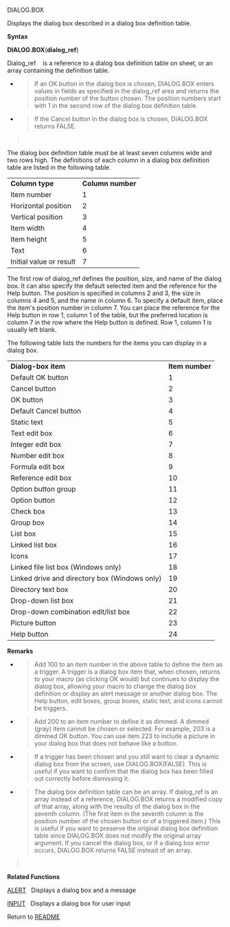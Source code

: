 DIALOG.BOX

Displays the dialog box described in a dialog box definition table.

**Syntax**

**DIALOG.BOX**(**dialog\_ref**)

Dialog\_ref    is a reference to a dialog box definition table on sheet,
or an array containing the definition table.

  - > If an OK button in the dialog box is chosen, DIALOG.BOX enters
    > values in fields as specified in the dialog\_ref area and returns
    > the position number of the button chosen. The position numbers
    > start with 1 in the second row of the dialog box definition table.

  - > If the Cancel button in the dialog box is chosen, DIALOG.BOX
    > returns FALSE.

>  

The dialog box definition table must be at least seven columns wide and
two rows high. The definitions of each column in a dialog box definition
table are listed in the following table.

|                         |                   |
| ----------------------- | ----------------- |
| **Column type**         | **Column number** |
| Item number             | 1                 |
| Horizontal position     | 2                 |
| Vertical position       | 3                 |
| Item width              | 4                 |
| Item height             | 5                 |
| Text                    | 6                 |
| Initial value or result | 7                 |

The first row of dialog\_ref defines the position, size, and name of the
dialog box. It can also specify the default selected item and the
reference for the Help button. The position is specified in columns 2
and 3, the size in columns 4 and 5, and the name in column 6. To specify
a default item, place the item's position number in column 7. You can
place the reference for the Help button in row 1, column 1 of the table,
but the preferred location is column 7 in the row where the Help button
is defined. Row 1, column 1 is usually left blank.

The following table lists the numbers for the items you can display in a
dialog box.

|                                               |                 |
| --------------------------------------------- | --------------- |
| **Dialog-box item**                           | **Item number** |
| Default OK button                             | 1               |
| Cancel button                                 | 2               |
| OK button                                     | 3               |
| Default Cancel button                         | 4               |
| Static text                                   | 5               |
| Text edit box                                 | 6               |
| Integer edit box                              | 7               |
| Number edit box                               | 8               |
| Formula edit box                              | 9               |
| Reference edit box                            | 10              |
| Option button group                           | 11              |
| Option button                                 | 12              |
| Check box                                     | 13              |
| Group box                                     | 14              |
| List box                                      | 15              |
| Linked list box                               | 16              |
| Icons                                         | 17              |
| Linked file list box (Windows only)           | 18              |
| Linked drive and directory box (Windows only) | 19              |
| Directory text box                            | 20              |
| Drop-down list box                            | 21              |
| Drop-down combination edit/list box           | 22              |
| Picture button                                | 23              |
| Help button                                   | 24              |

**Remarks**

  - > Add 100 to an item number in the above table to define the item as
    > a trigger. A trigger is a dialog box item that, when chosen,
    > returns to your macro (as clicking OK would) but continues to
    > display the dialog box, allowing your macro to change the dialog
    > box definition or display an alert message or another dialog box.
    > The Help button, edit boxes, group boxes, static text, and icons
    > cannot be triggers.

  - > Add 200 to an item number to define it as dimmed. A dimmed (gray)
    > item cannot be chosen or selected. For example, 203 is a dimmed OK
    > button. You can use item 223 to include a picture in your dialog
    > box that does not behave like a button.

  - > If a trigger has been chosen and you still want to clear a dynamic
    > dialog box from the screen, use DIALOG.BOX(FALSE). This is useful
    > if you want to confirm that the dialog box has been filled out
    > correctly before dismissing it.

  - > The dialog box definition table can be an array. If dialog\_ref is
    > an array instead of a reference, DIALOG.BOX returns a modified
    > copy of that array, along with the results of the dialog box in
    > the seventh column. (The first item in the seventh column is the
    > position number of the chosen button or of a triggered item.) This
    > is useful if you want to preserve the original dialog box
    > definition table since DIALOG.BOX does not modify the original
    > array argument. If you cancel the dialog box, or if a dialog box
    > error occurs, DIALOG.BOX returns FALSE instead of an array.

>  

**Related Functions**

[ALERT](ALERT.md)   Displays a dialog box and a message

[INPUT](INPUT.md)   Displays a dialog box for user input



Return to [README](README.md)

